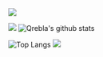 <img src="https://badges.toozhao.com/badges/01GNRY1J9487ES96G1JE2J8WXG/blue.svg" />

[![](https://activity-graph.herokuapp.com/graph?username=Qrebla&theme=dracula)](https://github.com/ashutosh00710/github-readme-activity-graph)
![Qrebla's github stats](https://github-readme-stats.vercel.app/api?username=Qrebla&show_icons=true&theme=vue)

![Top Langs](https://github-readme-stats.vercel.app/api/top-langs/?username=Qrebla&langs_count=6)
![](https://github-readme-stats.vercel.app/api/top-langs/?username=Qrebla&layout=compact&langs_count=6)
